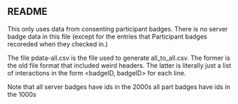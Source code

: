 ## README
This only uses data from consenting participant badges. There is no server badge
data in this file (except for the entries that Participant badges recoreded
   when they checked in.)

The file pdata-all.csv is the file used to generate all_to_all.csv. The former
is the old file format that included weird headers. The latter is literally just
a list of interactions in the form <badgeID, badgeID> for each line.

Note that all server badges have ids in the 2000s
          all part badges have ids in the 1000s
